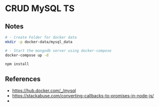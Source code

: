 # CRUD MySQL TS

## Notes

```sh
# - Create Folder for docker data
mkdir -p docker-data/mysql_data

# - Start the mongodb server using docker-compose
docker-compose up -d

npm install
```

## References

- https://hub.docker.com/_/mysql
- https://stackabuse.com/converting-callbacks-to-promises-in-node-js/
-
